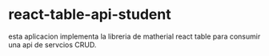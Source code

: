 # react-table-api-student
esta aplicacion implementa la libreria de matherial react table para consumir una api de servcios CRUD.
